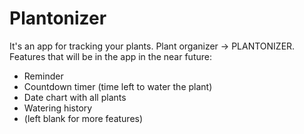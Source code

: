 # Plantonizer

It's an app for tracking your plants. Plant organizer -> PLANTONIZER. 
Features that will be in the app in the near future:
- Reminder
- Countdown timer (time left to water the plant)
- Date chart with all plants
- Watering history
- (left blank for more features)
##
